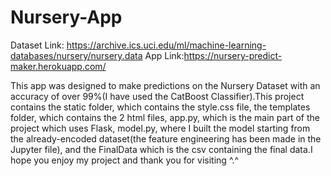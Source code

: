 # Nursery-App

Dataset Link: https://archive.ics.uci.edu/ml/machine-learning-databases/nursery/nursery.data
App Link:https://nursery-predict-maker.herokuapp.com/

This app was designed to make predictions on the Nursery Dataset with an accuracy of over 99%(I have used the CatBoost Classifier).This project contains the static folder, which contains the style.css file, the templates folder, which contains the 2 html files, app.py, which is the main part of the project which uses Flask, model.py, where I built the model starting from the already-encoded dataset(the feature engineering has been made in the Jupyter file), and the FinalData which is the csv containing the final data.I hope you enjoy my project and thank you for visiting ^.^
